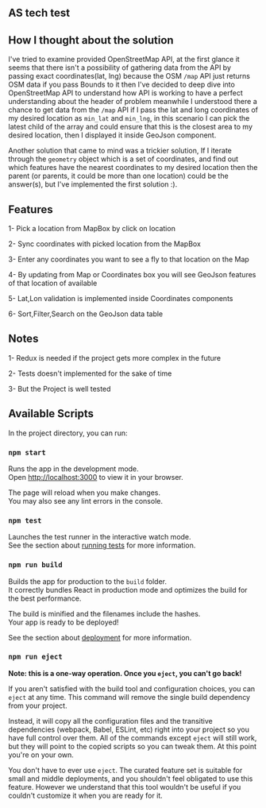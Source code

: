 ## AS tech test 

## How I thought about the solution

I've tried to examine provided OpenStreetMap API, at the first glance it seems that there isn't a possibility of gathering data from the API by passing exact coordinates(lat, lng) because the OSM `/map` API just returns OSM data if you pass Bounds to it then I've decided to deep dive into OpenStreetMap API to understand how API is working to have a perfect understanding about the header of problem meanwhile I understood there a chance to get data from the `/map` API if I pass the lat and long coordinates of my desired location as `min_lat` and `min_lng`, in this scenario I can pick the latest child of the array and could ensure that this is the closest area to my desired location, then I displayed it inside GeoJson component.

Another solution that came to mind was a trickier solution, If I iterate through the `geometry` object which is a set of coordinates, and find out which features have the nearest coordinates to my desired location then the parent (or parents, it could be more than one location) could be the answer(s), but I've implemented the first solution :).


## Features

1- Pick a location from MapBox by click on location

2- Sync coordinates with picked location from the MapBox

3- Enter any coordinates you want to see a fly to that location on the Map

4- By updating from Map or Coordinates box you will see GeoJson features of that location of available

5- Lat,Lon validation is implemented inside Coordinates components

6- Sort,Filter,Search on the GeoJson data table

## Notes

1- Redux is needed if the project gets more complex in the future

2- Tests doesn't implemented for the sake of time

3- But the Project is well tested


## Available Scripts

In the project directory, you can run:

### `npm start`

Runs the app in the development mode.\
Open [http://localhost:3000](http://localhost:3000) to view it in your browser.

The page will reload when you make changes.\
You may also see any lint errors in the console.

### `npm test`

Launches the test runner in the interactive watch mode.\
See the section about [running tests](https://facebook.github.io/create-react-app/docs/running-tests) for more information.

### `npm run build`

Builds the app for production to the `build` folder.\
It correctly bundles React in production mode and optimizes the build for the best performance.

The build is minified and the filenames include the hashes.\
Your app is ready to be deployed!

See the section about [deployment](https://facebook.github.io/create-react-app/docs/deployment) for more information.

### `npm run eject`

**Note: this is a one-way operation. Once you `eject`, you can't go back!**

If you aren't satisfied with the build tool and configuration choices, you can `eject` at any time. This command will remove the single build dependency from your project.

Instead, it will copy all the configuration files and the transitive dependencies (webpack, Babel, ESLint, etc) right into your project so you have full control over them. All of the commands except `eject` will still work, but they will point to the copied scripts so you can tweak them. At this point you're on your own.

You don't have to ever use `eject`. The curated feature set is suitable for small and middle deployments, and you shouldn't feel obligated to use this feature. However we understand that this tool wouldn't be useful if you couldn't customize it when you are ready for it.